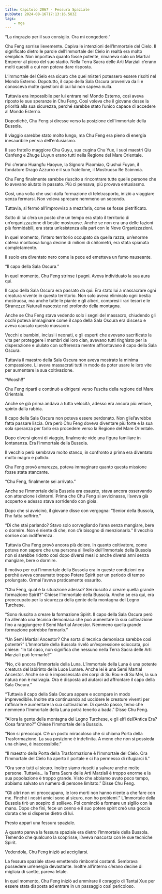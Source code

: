 ```yaml
---
title: Capitolo 2067 - Fessura Spaziale
pubDate: 2024-08-16T17:13:16.583Z
tags:
    - mga
---
```





“La ringrazio per il suo consiglio. Ora mi congederò.”


Chu Feng sorrise lievemente. Capiva le intenzioni dell’Immortale del Cielo. Il significato dietro le parole dell’Immortale del Cielo in realtà era molto semplice. Non importava quanto fosse potente, rimaneva solo un Martial Emperor al picco del suo stadio. Nella Terra Sacra delle Arti Marziali c’erano molti quesiti a cui non poteva dare risposta.


L’Immortale del Cielo era sicuro che quei misteri potessero essere risolti nel Mondo Esterno. Dopotutto, il capo della Sala Oscura proveniva da lì e conosceva molte questioni di cui lui non sapeva nulla.


Tuttavia era impossibile per lui entrare nel Mondo Esterno, così aveva riposto le sue speranze in Chu Feng. Così voleva che il giovane desse la priorità alla sua sicurezza, perché sarebbe stato l’unico capace di accedere al Mondo Esterno.


Dopodiché, Chu Feng si diresse verso la posizione dell’Immortale della Bussola.


Il viaggio sarebbe stato molto lungo, ma Chu Feng era pieno di energia inesauribile per via dell’entusiasmo.


Il suo fratello maggiore Chu Guyu, sua cugina Chu Yue, i suoi maestri Qiu Canfeng e Zhuge Liuyun erano tutti nella Regione del Mare Orientale.


Poi c’erano Huangfu Haoyue, la Signora Piaomiao, Qiushui Fuyan, il fondatore Drago Azzurro e il suo fratellone, il Mostruoso Re Scimmia.


Chu Feng finalmente sarebbe riuscito a rincontrare tutte quelle persone che lo avevano aiutato in passato. Più ci pensava, più provava entusiasmo.

Così, una volta che uscì dalla formazione di teletrasporto, iniziò a viaggiare senza fermarsi. Non voleva sprecare nemmeno un secondo.


Tuttavia, si fermò all’improvviso a mezz’aria, come se fosse pietrificato.


Sotto di lui c’era un posto che un tempo era stato il territorio di un’organizzazione di bestie mostruose. Anche se non era una delle fazioni più formidabili, era stata un’esistenza alla pari con le Nove Organizzazioni.


In quel momento, l’intero territorio occupato da quella razza, un’enorme catena montuosa lunga decine di milioni di chilometri, era stata spianata completamente.


Il suolo era diventato nero come la pece ed emetteva un fumo nauseante.

“Il capo della Sala Oscura.”


In quel momento, Chu Feng strinse i pugni. Aveva individuato la sua aura qui.


Il capo della Sala Oscura era passato da qui. Era stato lui a massacrare ogni creatura vivente in questo territorio. Non solo aveva eliminato ogni bestia mostruosa, ma anche tutte le piante e gli alberi, compresi i rari tesori e le Stranezze Naturali nascoste nel profondo della montagna.


Anche se Chu Feng stava vedendo solo i segni del massacro, chiudendo gli occhi poteva immaginare come il capo della Sala Oscura era disceso e aveva causato questo massacro.


Vecchi e bambini, inclusi i neonati, e gli esperti che avevano sacrificato la vita per proteggere i membri del loro clan, avevano tutti ringhiato per la disperazione e ululato con sofferenza mentre affrontavano il capo della Sala Oscura.


Tuttavia il maestro della Sala Oscura non aveva mostrato la minima compassione. Li aveva massacrati tutti in modo da poter usare le loro vite per aumentare la sua coltivazione.


“Woosh!!”


Chu Feng ripartì e continuò a dirigersi verso l’uscita della regione del Mare Orientale.


Anche se già prima andava a tutta velocità, adesso era ancora più veloce, spinto dalla rabbia.


Il capo della Sala Oscura non poteva essere perdonato. Non gliel’avrebbe fatta passare liscia. Ora però Chu Feng doveva diventare più forte e la sua sola speranza per farlo era procedere verso la Regione del Mare Orientale.


Dopo diversi giorni di viaggio, finalmente vide una figura familiare in lontananza. Era l’Immortale della Bussola.


Il vecchio però sembrava molto stanco, in confronto a prima era diventato molto magro e pallido.


Chu Feng provò amarezza, poteva immaginare quanto questa missione fosse stata stancante.

“Chu Feng, finalmente sei arrivato.”

Anche se l’Immortale della Bussola era esausto, stava ancora osservando con attenzione i dintorni. Prima che Chu Feng si avvicinasse, l’aveva già scoperto e adesso stava sorridendo con gioia.


Dopo che si avvicinò, il giovane disse con vergogna: “Senior della Bussola, l’ho fatta soffrire.”


“Di che stai parlando? Stavo solo sorvegliando l’area senza mangiare, bere o dormire. Non è niente di che, non c’è bisogno di menzionarlo.” Il vecchio sorrise con indifferenza.


Tuttavia Chu Feng provò ancora più dolore. In quanto coltivatore, come poteva non sapere che una persona al livello dell’Immortale della Bussola non si sarebbe ridotto così dopo diversi mesi o anche diversi anni senza mangiare, bere o dormire.


Il motivo per cui l’Immortale della Bussola era in queste condizioni era perché aveva consumato troppo Potere Spirit per un periodo di tempo prolungato. Ormai l’aveva praticamente esaurito.


“Chu Feng, qual è la situazione adesso? Sei riuscito a creare quella grande formazione Spirit?” Chiese l’Immortale della Bussola. Anche se era qui, era preoccupato per la sicurezza della gente della montagna del Legno Turchese.


“Sono riuscito a creare la formazione Spirit. Il capo della Sala Oscura però ha allenato una tecnica demoniaca che può aumentare la sua coltivazione fino a raggiungere il Semi Martial Ancestor. Nemmeno quella grande formazione potrebbe fermarlo.”


“Un Semi Martial Ancestor? Che sorta di tecnica demoniaca sarebbe così potente?” L’Immortale della Bussola rivelò un’espressione scioccata, poi chiese: “In tal caso, non significa che nessuno nella Terra Sacra delle Arti Marziali può fermarlo?”


“No, c’è ancora l’Immortale della Luna. L’Immortale della Luna è una potente creatura del labirinto della Luce Lunare. Anche lei è una Semi Martial Ancestor. Anche se si è impossessata dei corpi di Su Rou e di Su Mei, la sua natura non è malvagia. Ora è disposta ad aiutarci ad affrontare il capo della Sala Oscura.”


“Tuttavia il capo della Sala Oscura appare e scompare in modo imprevedibile. Inoltre sta continuando ad uccidere le creature viventi per raffinarle e aumentare la sua coltivazione. Di questo passo, temo che nemmeno l’Immortale della Luna potrà tenerlo a bada.” Disse Chu Feng.


“Allora la gente della montagna del Legno Turchese, e gli elfi dell’Antica Era? Cosa faranno?” Chiese l’Immortale della Bussola.

“Non si preoccupi. C’è un posto miracoloso che si chiama Porta della Trasformazione. La sua posizione è indefinita. A meno che non si possieda una chiave, è inaccessibile.”


“Il maestro della Porta della Trasformazione è l’Immortale del Cielo. Ora l’Immortale del Cielo ha aperto il portale e ci ha permesso di rifugiarci lì.”


“Ora sono tutti al sicuro. Inoltre siamo riusciti a salvare anche molte persone. Tuttavia… la Terra Sacra delle Arti Marziali è troppo enorme e la sua popolazione è troppo grande. Visto che abbiamo avuto poco tempo, abbiamo salvato un numero di persone limitato.” Disse Chu Feng.


“Gli altri non mi preoccupano, le loro morti non hanno niente a che fare con me. Finché i nostri amici sono al sicuro, non ho problemi.” L’Immortale della Bussola tirò un sospiro di sollievo. Poi cominciò a formare un sigillo con la mano. Dopo che finì, fece un cenno e il suo potere spirit creò una goccia dorata che si disperse dietro di lui.


Presto apparì una fessura spaziale.


A quanto pareva la fessura spaziale era dietro l’Immortale della Bussola. Temendo che qualcuno la scoprisse, l’aveva nascosta con le sue tecniche Spirit.


Vedendola, Chu Feng iniziò ad accigliarsi.


La fessura spaziale stava emettendo rimbombi costanti. Sembrava possedere un’energia devastante. Inoltre all’interno c’erano decine di migliaia di saette, pareva letale.


In quel momento, Chu Feng iniziò ad ammirare il coraggio di Tantai Xue per essere stata disposta ad entrare in un passaggio così pericoloso.



